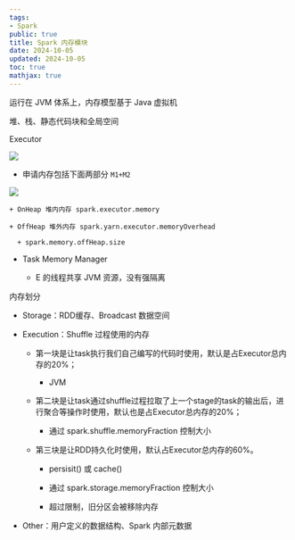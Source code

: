 ```yaml
---
tags:
- Spark
public: true
title: Spark 内存模块
date: 2024-10-05
updated: 2024-10-05
toc: true
mathjax: true
---
```


运行在 JVM 体系上，内存模型基于 Java 虚拟机

堆、栈、静态代码块和全局空间

Executor

![](https://media.xiang578.com/spark-excutor-container-heap.png)

  + 申请内存包括下面两部分 `M1+M2`

![](https://media.xiang578.com/executor-memory-model.png)

    + OnHeap 堆内内存 spark.executor.memory

    + OffHeap 堆外内存 spark.yarn.executor.memoryOverhead

      + spark.memory.offHeap.size

  + Task Memory Manager

    + E 的线程共享 JVM 资源，没有强隔离

内存划分
  + Storage：RDD缓存、Broadcast 数据空间

  + Execution：Shuffle 过程使用的内存

    + 第一块是让task执行我们自己编写的代码时使用，默认是占Executor总内存的20%；

      + JVM

    + 第二块是让task通过shuffle过程拉取了上一个stage的task的输出后，进行聚合等操作时使用，默认也是占Executor总内存的20%；

      + 通过 spark.shuffle.memoryFraction 控制大小

    + 第三块是让RDD持久化时使用，默认占Executor总内存的60%。

      + persisit() 或 cache()

      + 通过 spark.storage.memoryFraction 控制大小

      + 超过限制，旧分区会被移除内存

  + Other：用户定义的数据结构、Spark 内部元数据
